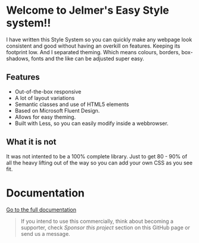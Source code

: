 # Welcome to Jelmer's Easy Style system!!

I have written this Style System
so you can quickly make any webpage look consistent and good without
having an overkill on features. Keeping its footprint low. And I
separated theming. Which means colours, borders, box-shadows, fonts and
the like can be adjusted super easy.

## Features

- Out-of-the-box responsive
- A lot of layout variations
- Semantic classes and use of HTML5 elements
- Based on Microsoft Fluent Design.
- Allows for easy theming.
- Built with Less, so you can easily modify inside a webbrowser.

## What it is not

It was not intented to be a 100% complete library. Just to get 80 -
90% of all the heavy lifting out of the way so you can add your own CSS
as you see fit.


# Documentation
[Go to the full documentation](https://pennions.github.io/JESS/)


> If you intend to use this commercially, think about becoming a supporter, check *Sponsor this project* section on this GitHub page or send us a message.